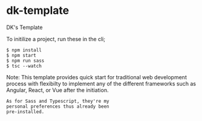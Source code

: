 # dk-template 

DK's Template

To initilize a project, run these in the cli;

    $ npm install
    $ npm start
    $ npm run sass
    $ tsc --watch

Note: This template provides quick start for 
    traditional web development process with
    flexibilty to implement any of the different
    frameworks such as Angular, React, or Vue
    after the initiation.
    
    As for Sass and Typescript, they're my
    personal preferences thus already been
    pre-installed.

